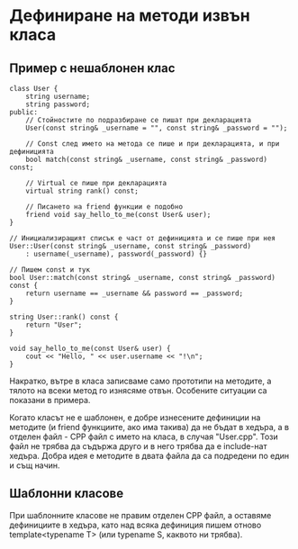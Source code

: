 # Дефиниране на методи извън класа

## Пример с нешаблонен клас

    class User {
        string username;
        string password;
    public:
        // Стойностите по подразбиране се пишат при декларацията
        User(const string& _username = "", const string& _password = "");   

        // Const след името на метода се пише и при декларацията, и при дефиницията
        bool match(const string& _username, const string& _password) const;

        // Virtual се пише при декларацията
        virtual string rank() const;

        // Писането на friend функции е подобно
        friend void say_hello_to_me(const User& user);
    }
    
    // Инициализиращият списък е част от дефиницията и се пише при нея
    User::User(const string& _username, const string& _password)            
        : username(_username), password(_password) {}

    // Пишем const и тук
    bool User::match(const string& _username, const string& _password) const {
        return username == _username && password == _password;
    }

    string User::rank() const {
        return "User";
    }

    void say_hello_to_me(const User& user) {
        cout << "Hello, " << user.username << "!\n";
    }

Накратко, вътре в класа записваме само прототипи на методите, а тялото на всеки метод го изнясяме отвън.
Особените ситуации са показани в примера.

Когато класът не е шаблонен, е добре изнесените дефиниции на методите (и friend функциите, ако има такива) да не бъдат в хедъра,
а в отделен файл - СРР файл с името на класа, в случая "User.cpp".
Този файл не трябва да съдържа друго и в него трябва да е include-нат хедъра.
Добра идея е методите в двата файла да са подредени по един и същ начин.

## Шаблонни класове

При шаблонните класове не правим отделен CPP файл, а оставяме дефинициите в хедъра, като над всяка дефиниция пишем отново
template\<typename T\> (или typename S, каквото ни трябва).
